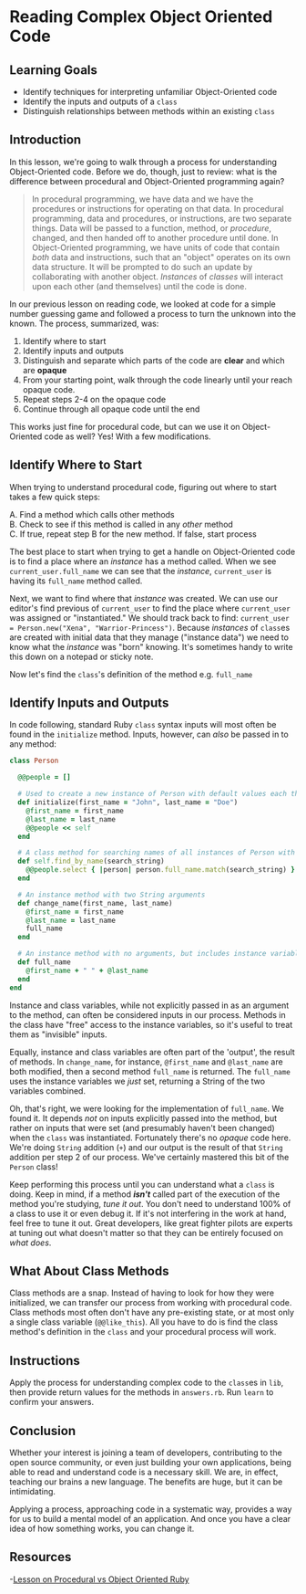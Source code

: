 # Reading Complex Object Oriented Code

## Learning Goals

- Identify techniques for interpreting unfamiliar Object-Oriented code
- Identify the inputs and outputs of a `class`
- Distinguish relationships between methods within an existing `class`

## Introduction

In this lesson, we're going to walk through a process for understanding
Object-Oriented code. Before we do, though, just to review: what is the
difference between procedural and Object-Oriented programming again?

> In procedural programming, we have data and we have the procedures or
> instructions for operating on that data. In procedural programming, data and
> procedures, or instructions, are two separate things. Data will be passed to
> a function, method, or _procedure_, changed, and then handed off to another
> procedure until done. In Object-Oriented programming, we have units of code
> that contain _both_ data and instructions, such that an "object" operates on
> its own data structure. It will be prompted to do such an update by
> collaborating with another object. _Instances_ of _classes_ will interact
> upon each other (and themselves) until the code is done.

In our previous lesson on reading code, we looked at code for a simple number
guessing game and followed a process to turn the unknown into the known. The
process, summarized, was:

1.  Identify where to start
2.  Identify inputs and outputs
3.  Distinguish and separate which parts of the code are **clear** and which are
    **opaque**
4.  From your starting point, walk through the code linearly until your reach
    opaque code.
5.  Repeat steps 2-4 on the opaque code
6.  Continue through all opaque code until the end

This works just fine for procedural code, but can we use it on Object-Oriented
code as well? Yes! With a few modifications.

## Identify Where to Start

When trying to understand procedural code, figuring out where to start takes a
few quick steps:

A. Find a method which calls other methods  
B. Check to see if this method is called in any _other_ method   
C. If true, repeat step B for the new method. If false, start process  

The best place to start when trying to get a handle on Object-Oriented code is
to find a place where an _instance_ has a method called. When we see
`current_user.full_name` we can see that the _instance_, `current_user` is
having its `full_name` method called.

Next, we want to find where that _instance_ was created. We can use our
editor's find previous of `current_user` to find the place where `current_user`
was assigned or "instantiated." We should track back to find: `current_user =
Person.new("Xena", "Warrior-Princess")`. Because _instances_ of `class`es are
created with initial data that they manage ("instance data") we need to know
what the _instance_ was "born" knowing. It's sometimes handy to write this down
on a notepad or sticky note.

Now let's find the `class`'s definition of the method e.g. `full_name`

## Identify Inputs and Outputs

In code following, standard Ruby `class` syntax inputs will most often be found
in the `initialize` method. Inputs, however, can _also_ be passed in to any
method:

```ruby
class Person

  @@people = []

  # Used to create a new instance of Person with default values each the argument
  def initialize(first_name = "John", last_name = "Doe")
    @first_name = first_name
    @last_name = last_name
    @@people << self
  end

  # A class method for searching names of all instances of Person with a String argument
  def self.find_by_name(search_string)
    @@people.select { |person| person.full_name.match(search_string) }
  end

  # An instance method with two String arguments
  def change_name(first_name, last_name)
    @first_name = first_name
    @last_name = last_name
    full_name
  end

  # An instance method with no arguments, but includes instance variables
  def full_name
    @first_name + " " + @last_name
  end
end
```

Instance and class variables, while not explicitly passed in as an argument to the method, can
often be considered inputs in our process. Methods in the class have "free"
access to the instance variables, so it's useful to treat them as "invisible"
inputs.

Equally, instance and class variables are often part of the 'output', the result
of methods. In `change_name`, for instance, `@first_name` and `@last_name` are
both modified, then a second method `full_name` is returned. The `full_name`
uses the instance variables we _just_ set, returning a String of the two
variables combined.

Oh, that's right, we were looking for the implementation of `full_name`. We found
it. It depends _not_ on inputs explicitly passed into the method, but rather on
inputs that were set (and presumably haven't been changed) when the `class` was
instantiated. Fortunately there's no _opaque_ code here. We're doing `String`
addition (`+`) and our output is the result of that `String` addition per
step 2 of our process. We've certainly mastered this bit of the `Person` class!

Keep performing this process until you can understand what a `class` is doing.
Keep in mind, if a method **_isn't_** called part of the execution of the method
you're studying, _tune it out_. You don't need to understand 100% of a class to
use it or even debug it. If it's not interfering in the work at hand, feel free
to tune it out. Great developers, like great fighter pilots are experts at tuning
out what doesn't matter so that they can be entirely focused on _what does_.

## What About Class Methods

Class methods are a snap. Instead of having to look for how they were
initialized, we can transfer our process from working with procedural code.
Class methods most often don't have any pre-existing state, or at most only a
single class variable (`@@like_this`). All you have to do is find the class
method's definition in the `class` and your procedural process will work.

## Instructions

Apply the process for understanding complex code to the `class`es in `lib`,
then provide return values for the methods in `answers.rb`. Run `learn` to
confirm your answers.

## Conclusion

Whether your interest is joining a team of developers, contributing to the open
source community, or even just building your own applications, being able to
read and understand code is a necessary skill. We are, in effect, teaching our
brains a new language. The benefits are huge, but it can be intimidating.

Applying a process, approaching code in a systematic way, provides a way for us
to build a mental model of an application. And once you have a clear idea of how
something works, you can change it.

## Resources

-[Lesson on Procedural vs Object Oriented Ruby][pvoo]

[pvoo]: https://learn.co/lessons/procedural-vs-oo-ruby
[record separator characters]: https://ruby-doc.org/core-2.2.0/String.html#method-i-chomp
